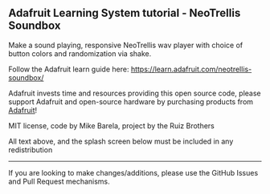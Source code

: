 ## Adafruit Learning System tutorial - NeoTrellis Soundbox

Make a sound playing, responsive NeoTrellis wav player with choice of button colors and randomization via shake.

Follow the Adafruit learn guide here: https://learn.adafruit.com/neotrellis-soundbox/

Adafruit invests time and resources providing this open source code,
please support Adafruit and open-source hardware by purchasing
products from [Adafruit](https://www.adafruit.com)!
 
MIT license, code by Mike Barela, project by the Ruiz Brothers

All text above, and the splash screen below must be included in any redistribution

-----------------------
If you are looking to make changes/additions, please use the GitHub Issues and Pull Request mechanisms.
